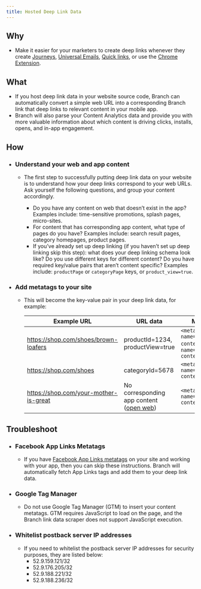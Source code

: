 ```yaml
---
title: Hosted Deep Link Data
---
```

## Why

- Make it easier for your marketers to create deep links whenever they create [Journeys](/web/journeys/), [Universal Emails](/emails/braze/), [Quick links](/dashboard/analytics/#quick-links), or use the [Chrome Extension](https://chrome.google.com/webstore/detail/branch-link-creator/pekdpppibljpmpbcjelehhnldnfbglgf).

## What

- If you host deep link data in your website source code, Branch can automatically convert a simple web URL into a corresponding Branch link that deep links to relevant content in your mobile app.
- Branch will also parse your Content Analytics data and provide you with more valuable information about which content is driving clicks, installs, opens, and in-app engagement.

## How

- ### Understand your web and app content

    - The first step to successfully putting deep link data on your website is to understand how your deep links correspond to your web URLs. Ask yourself the following questions, and group your content accordingly.

        - Do you have any content on web that doesn’t exist in the app? Examples include: time-sensitive promotions, splash pages, micro-sites.
        - For content that has corresponding app content, what type of pages do you have? Examples include: search result pages, category homepages, product pages.
        - If you’ve already set up deep linking (if you haven’t set up deep linking skip this step): what does your deep linking schema look like? Do you use different keys for different content? Do you have required key/value pairs that aren’t content specific? Examples include: `productPage` or `categoryPage` keys, or `product_view=true`.

- ### Add metatags to your site

    - This will become the key-value pair in your deep link data, for example:

        | Example URL | URL data | Metatags to add to your site
        | --- | --- | ---
        | https://shop.com/shoes/brown-loafers | productId=1234, productView=true | `<meta name="branch:deeplink:productId" content="1234" />`, `<meta name="branch:deeplink:productView" content="true" />`
        | https://shop.com/shoes | categoryId=5678 | `<meta name="branch:deeplink:categoryId" content="5678" />`
        |https://shop.com/your-mother-is-great | No corresponding app content ([open web](/links/integrate/#open-web-instead-of-app)) | `<meta name="branch:deeplink:$web_only" content="true" />`

## Troubleshoot

- ### Facebook App Links Metatags
    - If you have [Facebook App Links metatags](https://developers.facebook.com/docs/applinks) on your site and working with your app, then you can skip these instructions. Branch will automatically fetch App Links tags and add them to your deep link data.

- ### Google Tag Manager
    - Do not use Google Tag Manager (GTM) to insert your content metatags. GTM requires JavaScript to load on the page, and the Branch link data scraper does not support JavaScript execution.

- ### Whitelist postback server IP addresses
    - If you need to whitelist the postback server IP addresses for security purposes, they are listed below:
        - 52.9.159.121/32
        - 52.9.176.205/32
        - 52.9.188.221/32
        - 52.9.188.236/32
